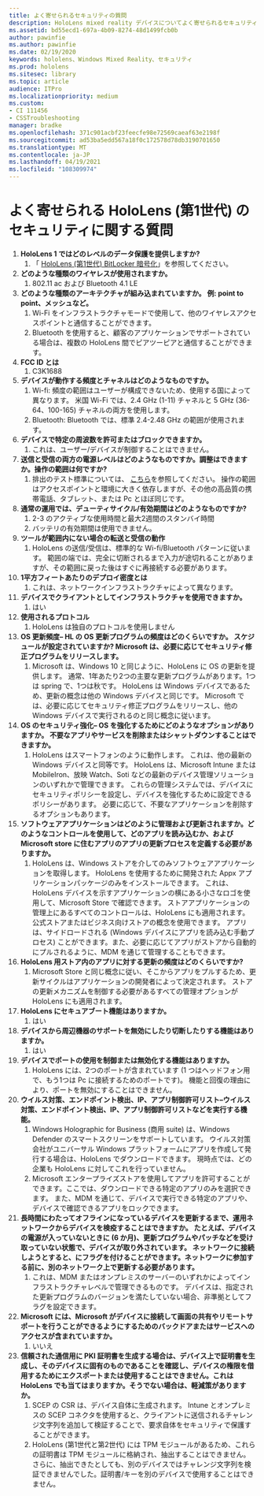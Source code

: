 ```yaml
---
title: よく寄せられるセキュリティの質問
description: HoloLens mixed reality デバイスについてよく寄せられるセキュリティの質問と回答について、最新情報を入手してください。
ms.assetid: bd55ecd1-697a-4b09-8274-48d1499fcb0b
author: pawinfie
ms.author: pawinfie
ms.date: 02/19/2020
keywords: hololens、Windows Mixed Reality、セキュリティ
ms.prod: hololens
ms.sitesec: library
ms.topic: article
audience: ITPro
ms.localizationpriority: medium
ms.custom:
- CI 111456
- CSSTroubleshooting
manager: bradke
ms.openlocfilehash: 371c901acbf23feecfe98e72569caeaf63e2198f
ms.sourcegitcommit: ad53ba5edd567a18f0c172578d78db3190701650
ms.translationtype: MT
ms.contentlocale: ja-JP
ms.lasthandoff: 04/19/2021
ms.locfileid: "108309974"
---
```

# <a name="frequently-asked-hololens-1st-gen-security-questions"></a>よく寄せられる HoloLens (第1世代) のセキュリティに関する質問

1. **HoloLens 1 ではどのレベルのデータ保護を提供しますか?**
    1. 「 [HoloLens (第1世代) BitLocker 暗号化](hololens1-encryption.md)」を参照してください。
1. **どのような種類のワイヤレスが使用されますか。**
    1. 802.11 ac および Bluetooth 4.1 LE
1. **どのような種類のアーキテクチャが組み込まれていますか。 例: point to point、メッシュなど。**
    1. Wi-Fi をインフラストラクチャモードで使用して、他のワイヤレスアクセスポイントと通信することができます。
    1. Bluetooth を使用すると、顧客のアプリケーションでサポートされている場合は、複数の HoloLens 間でピアツーピアと通信することができます。
1. **FCC ID とは**
    1. C3K1688
1. **デバイスが動作する頻度とチャネルはどのようなものですか。**
    1. Wi-fi: 頻度の範囲はユーザーが構成できないため、使用する国によって異なります。 米国 Wi-Fi では、2.4 GHz (1-11) チャネルと 5 GHz (36-64、100-165) チャネルの両方を使用します。
    1. Bluetooth: Bluetooth では、標準 2.4-2.48 GHz の範囲が使用されます。
1. **デバイスで特定の周波数を許可またはブロックできますか。**
    1. これは、ユーザー/デバイスが制御することはできません。
1. **送信と受信の両方の電源レベルはどのようなものですか。調整はできますか。操作の範囲は何ですか?**
    1. 排出のテスト標準については、 [こちら](https://fccid.io/C3K1688)を参照してください。 操作の範囲はアクセスポイントと環境に大きく依存しますが、その他の高品質の携帯電話、タブレット、または Pc とほぼ同じです。
1. **通常の運用では、デューティサイクル/有効期間はどのようなものですか?**
    1. 2-3 のアクティブな使用時間と最大2週間のスタンバイ時間
    1. バッテリの有効期間は使用できません。
1. **ツールが範囲内にない場合の転送と受信の動作**
    1. HoloLens の送信/受信は、標準的な Wi-fi/Bluetooth パターンに従います。 範囲の端では、完全に切断されるまで入力が途切れることがありますが、その範囲に戻った後はすぐに再接続する必要があります。
1. **1平方フィートあたりのデプロイ密度とは**
    1. これは、ネットワークインフラストラクチャによって異なります。
1. **デバイスでクライアントとしてインフラストラクチャを使用できますか。**
    1. はい
1. **使用されるプロトコル**
    1. HoloLens は独自のプロトコルを使用しません
1. **OS 更新頻度– HL の OS 更新プログラムの頻度はどのくらいですか。 スケジュールが設定されていますか? Microsoft は、必要に応じてセキュリティ修正プログラムをリリースします。**
    1. Microsoft は、Windows 10 と同じように、HoloLens に OS の更新を提供します。 通常、1年あたり2つの主要な更新プログラムがあります。1つは spring で、1つは秋です。 HoloLens は Windows デバイスであるため、更新の概念は他の Windows デバイスと同じです。 Microsoft では、必要に応じてセキュリティ修正プログラムをリリースし、他の Windows デバイスで実行されるのと同じ概念に従います。
1. **OS のセキュリティ強化– OS を強化するためにどのようなオプションがありますか。 不要なアプリやサービスを削除またはシャットダウンすることはできますか。**
    1. HoloLens はスマートフォンのように動作します。 これは、他の最新の Windows デバイスと同等です。 HoloLens は、Microsoft Intune または MobileIron、放映 Watch、Soti などの最新のデバイス管理ソリューションのいずれかで管理できます。 これらの管理システムでは、デバイスにセキュリティポリシーを設定し、デバイスを強化するために設定できるポリシーがあります。 必要に応じて、不要なアプリケーションを削除するオプションもあります。
1. **ソフトウェアアプリケーションはどのように管理および更新されますか。どのようなコントロールを使用して、どのアプリを読み込むか、および Microsoft store に住むアプリのアプリの更新プロセスを定義する必要がありますか。**
    1. HoloLens は、Windows ストアを介してのみソフトウェアアプリケーションを取得します。 HoloLens を使用するために開発された Appx アプリケーションパッケージのみをインストールできます。 これは、HoloLens デバイスを示すアプリケーションの横にある小さなロゴを使用して、Microsoft Store で確認できます。 ストアアプリケーションの管理上にあるすべてのコントロールは、HoloLens にも適用されます。 公式ストアまたはビジネス向けストアの概念を使用できます。 アプリは、サイドロードされる (Windows デバイスにアプリを読み込む手動プロセス) ことができます。また、必要に応じてアプリがストアから自動的にプルされるように、MDM を通じて管理することもできます。
1. **HoloLens 用ストア内のアプリに対する更新の頻度はどのくらいですか?**
    1. Microsoft Store と同じ概念に従い、そこからアプリをプルするため、更新サイクルはアプリケーションの開発者によって決定されます。 ストアの更新メカニズムを制御する必要があるすべての管理オプションが HoloLens にも適用されます。
1. **HoloLens にセキュアブート機能はありますか。**
    1. はい
1. **デバイスから周辺機器のサポートを無効にしたり切断したりする機能はありますか。**
    1. はい
1. **デバイスでポートの使用を制御または無効化する機能はありますか。**
    1. HoloLens には、2つのポートが含まれています (1 つはヘッドフォン用で、もう1つは Pc に接続するためのポートです)。 機能と回復の理由により、ポートを無効にすることはできません。
1. **ウイルス対策、エンドポイント検出、IP、アプリ制御許可リスト–ウイルス対策、エンドポイント検出、IP、アプリ制御許可リストなどを実行する機能。**
    1. Windows Holographic for Business (商用 suite) は、Windows Defender のスマートスクリーンをサポートしています。 ウイルス対策会社がユニバーサル Windows プラットフォームにアプリを作成して発行する場合は、HoloLens でダウンロードできます。 現時点では、どの企業も HoloLens に対してこれを行っていません。
    1. Microsoft エンタープライズストアを使用してアプリを許可することができます。ここでは、ダウンロードできる特定のアプリのみを選択できます。 また、MDM を通じて、デバイスで実行できる特定のアプリや、デバイスで確認できるアプリをロックできます。
1. **長時間にわたってオフラインになっているデバイスを更新するまで、運用ネットワークからデバイスを検疫することはできますか。 たとえば、デバイスの電源が入っていないときに (6 か月)、更新プログラムやパッチなどを受け取っていない状態で、デバイスが取り外されています。 ネットワークに接続しようとすると、にフラグを付けることができます。ネットワークに参加する前に、別のネットワーク上で更新する必要があります。**
    1. これは、MDM またはオンプレミスのサーバーのいずれかによってインフラストラクチャレベルで管理できるものです。 デバイスは、指定された更新プログラムのバージョンを満たしていない場合、非準拠としてフラグを設定できます。
1. **Microsoft には、Microsoft がデバイスに接続して画面の共有やリモートサポートを行うことができるようにするためのバックドアまたはサービスへのアクセスが含まれていますか。**
    1. いいえ
1. **信頼された通信用に PKI 証明書を生成する場合は、デバイス上で証明書を生成し、そのデバイスに固有のものであることを確認し、デバイスの権限を借用するためにエクスポートまたは使用することはできません。これは HoloLens でも当てはまりますか。そうでない場合は、軽減策がありますか。**
    1. SCEP の CSR は、デバイス自体に生成されます。 Intune とオンプレミスの SCEP コネクタを使用すると、クライアントに送信されるチャレンジ文字列を追加して検証することで、要求自体をセキュリティで保護することができます。
    1. HoloLens (第1世代と第2世代) には TPM モジュールがあるため、これらの証明書は TPM モジュールに格納され、抽出することはできません。 さらに、抽出できたとしても、別のデバイスではチャレンジ文字列を検証できませんでした。証明書/キーを別のデバイスで使用することはできません。
